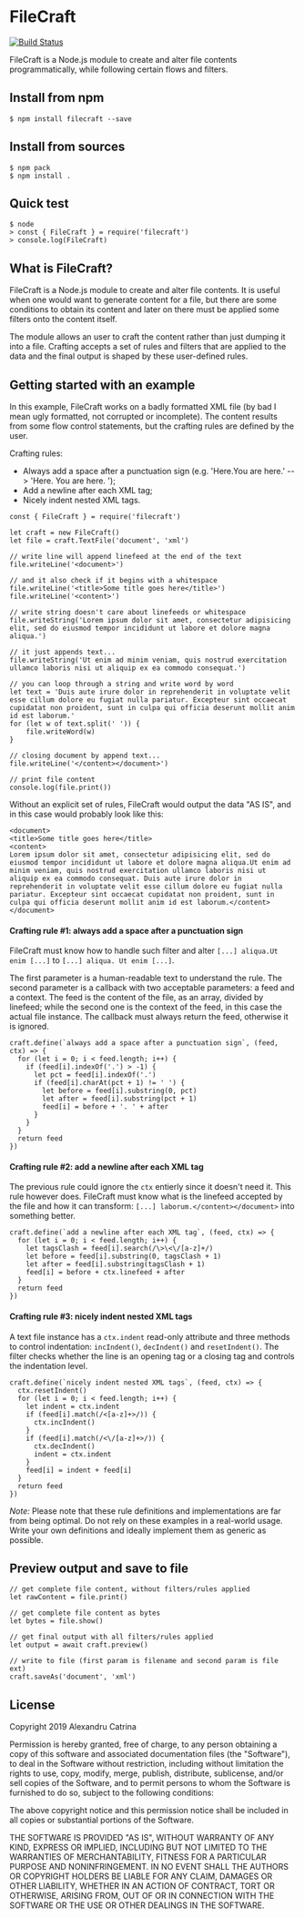 # FileCraft
[![Build Status](https://travis-ci.org/lexndru/filecraft.svg?branch=master)](https://travis-ci.org/lexndru/filecraft)

FileCraft is a Node.js module to create and alter file contents programmatically, while following certain flows and filters.

## Install from npm
```
$ npm install filecraft --save
```

## Install from sources
```
$ npm pack
$ npm install .
```

## Quick test
```
$ node
> const { FileCraft } = require('filecraft')
> console.log(FileCraft)
```

## What is FileCraft?
FileCraft is a Node.js module to create and alter file contents. It is useful when one would want to generate content for a file, but there are some conditions to obtain its content and later on there must be applied some filters onto the content itself.

The module allows an user to craft the content rather than just dumping it into a file. Crafting accepts a set of rules and filters that are applied to the data and the final output is shaped by these user-defined rules.


## Getting started with an example
In this example, FileCraft works on a badly formatted XML file (by bad I mean ugly formatted, not corrupted or incomplete). The content results from some flow control statements, but the crafting rules are defined by the user.

Crafting rules:
- Always add a space after a punctuation sign (e.g. 'Here.You are here.' --> 'Here. You are here. ');
- Add a newline after each XML tag;
- Nicely indent nested XML tags.

```
const { FileCraft } = require('filecraft')

let craft = new FileCraft()
let file = craft.TextFile('document', 'xml')

// write line will append linefeed at the end of the text
file.writeLine('<document>')

// and it also check if it begins with a whitespace
file.writeLine('<title>Some title goes here</title>')
file.writeLine('<content>')

// write string doesn't care about linefeeds or whitespace
file.writeString('Lorem ipsum dolor sit amet, consectetur adipisicing elit, sed do eiusmod tempor incididunt ut labore et dolore magna aliqua.')

// it just appends text...
file.writeString('Ut enim ad minim veniam, quis nostrud exercitation ullamco laboris nisi ut aliquip ex ea commodo consequat.')

// you can loop through a string and write word by word
let text = 'Duis aute irure dolor in reprehenderit in voluptate velit esse cillum dolore eu fugiat nulla pariatur. Excepteur sint occaecat cupidatat non proident, sunt in culpa qui officia deserunt mollit anim id est laborum.'
for (let w of text.split(' ')) {
    file.writeWord(w)
}

// closing document by append text...
file.writeLine('</content></document>')

// print file content
console.log(file.print())
```

Without an explicit set of rules, FileCraft would output the data "AS IS", and in this case would probably look like this:
```
<document>
<title>Some title goes here</title>
<content>
Lorem ipsum dolor sit amet, consectetur adipisicing elit, sed do eiusmod tempor incididunt ut labore et dolore magna aliqua.Ut enim ad minim veniam, quis nostrud exercitation ullamco laboris nisi ut aliquip ex ea commodo consequat. Duis aute irure dolor in reprehenderit in voluptate velit esse cillum dolore eu fugiat nulla pariatur. Excepteur sint occaecat cupidatat non proident, sunt in culpa qui officia deserunt mollit anim id est laborum.</content></document>
```

#### Crafting rule #1: always add a space after a punctuation sign
FileCraft must know how to handle such filter and alter `[...] aliqua.Ut enim [...]` to `[...] aliqua. Ut enim [...]`.

The first parameter is a human-readable text to understand the rule. The second parameter is a callback with two acceptable parameters: a feed and a context. The feed is the content of the file, as an array, divided by linefeed; while the second one is the context of the feed, in this case the actual file instance. The callback must always return the feed, otherwise it is ignored.

```
craft.define(`always add a space after a punctuation sign`, (feed, ctx) => {
  for (let i = 0; i < feed.length; i++) {
    if (feed[i].indexOf('.') > -1) {
      let pct = feed[i].indexOf('.')
      if (feed[i].charAt(pct + 1) != ' ') {
        let before = feed[i].substring(0, pct)
        let after = feed[i].substring(pct + 1)
        feed[i] = before + '. ' + after
      }
    }
  }
  return feed
})
```

#### Crafting rule #2: add a newline after each XML tag
The previous rule could ignore the `ctx` entierly since it doesn't need it. This rule however does. FileCraft must know what is the linefeed accepted by the file and how it can transform: `[...] laborum.</content></document>` into something better.

```
craft.define(`add a newline after each XML tag`, (feed, ctx) => {
  for (let i = 0; i < feed.length; i++) {
    let tagsClash = feed[i].search(/\>\<\/[a-z]+/)
    let before = feed[i].substring(0, tagsClash + 1)
    let after = feed[i].substring(tagsClash + 1)
    feed[i] = before + ctx.linefeed + after
  }
  return feed
})
```

#### Crafting rule #3: nicely indent nested XML tags
A text file instance has a `ctx.indent` read-only attribute and three methods to control indentation: `incIndent()`, `decIndent()` and `resetIndent()`. The filter checks whether the line is an opening tag or a closing tag and controls the indentation level.

```
craft.define(`nicely indent nested XML tags`, (feed, ctx) => {
  ctx.resetIndent()
  for (let i = 0; i < feed.length; i++) {
    let indent = ctx.indent
    if (feed[i].match(/<[a-z]+>/)) {
      ctx.incIndent()
    }
    if (feed[i].match(/<\/[a-z]+>/)) {
      ctx.decIndent()
      indent = ctx.indent
    }
    feed[i] = indent + feed[i]
  }
  return feed
})
```

*Note:* Please note that these rule definitions and implementations are far from being optimal. Do not rely on these examples in a real-world usage. Write your own definitions and ideally implement them as generic as possible.

## Preview output and save to file
```
// get complete file content, without filters/rules applied
let rawContent = file.print()

// get complete file content as bytes
let bytes = file.show()

// get final output with all filters/rules applied
let output = await craft.preview()

// write to file (first param is filename and second param is file ext)
craft.saveAs('document', 'xml')
```


## License
Copyright 2019 Alexandru Catrina

Permission is hereby granted, free of charge, to any person obtaining a copy
of this software and associated documentation files (the "Software"), to deal
in the Software without restriction, including without limitation the rights
to use, copy, modify, merge, publish, distribute, sublicense, and/or sell
copies of the Software, and to permit persons to whom the Software is
furnished to do so, subject to the following conditions:

The above copyright notice and this permission notice shall be included in
all copies or substantial portions of the Software.

THE SOFTWARE IS PROVIDED "AS IS", WITHOUT WARRANTY OF ANY KIND, EXPRESS OR
IMPLIED, INCLUDING BUT NOT LIMITED TO THE WARRANTIES OF MERCHANTABILITY,
FITNESS FOR A PARTICULAR PURPOSE AND NONINFRINGEMENT. IN NO EVENT SHALL THE
AUTHORS OR COPYRIGHT HOLDERS BE LIABLE FOR ANY CLAIM, DAMAGES OR OTHER
LIABILITY, WHETHER IN AN ACTION OF CONTRACT, TORT OR OTHERWISE, ARISING FROM,
OUT OF OR IN CONNECTION WITH THE SOFTWARE OR THE USE OR OTHER DEALINGS IN
THE SOFTWARE.
